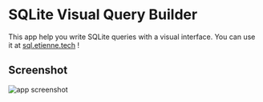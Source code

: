 # SQLite Visual Query Builder

This app help you write SQLite queries with a visual interface. You can use it at [sql.etienne.tech](https://sql.etienne.tech/) !

## Screenshot

![app screenshot](https://sql.etienne.tech/screenshot.png)
